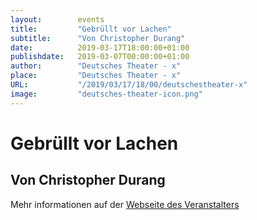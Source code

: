 ```yaml
---
layout:        events
title:         "Gebrüllt vor Lachen"
subtitle:      "Von Christopher Durang"
date:          2019-03-17T18:00:00+01:00
publishdate:   2019-03-07T00:00:00+01:00
author:        "Deutsches Theater - x"
place:         "Deutsches Theater - x"
URL:           "/2019/03/17/18/00/deutschestheater-x"
image:         "deutsches-theater-icon.png"
---
```


Gebrüllt vor Lachen
===========

Von Christopher Durang
-----------



Mehr informationen auf der [Webseite des Veranstalters](https://www.dt-goettingen.de/stueck/gebruellt-vor-lachen/)
